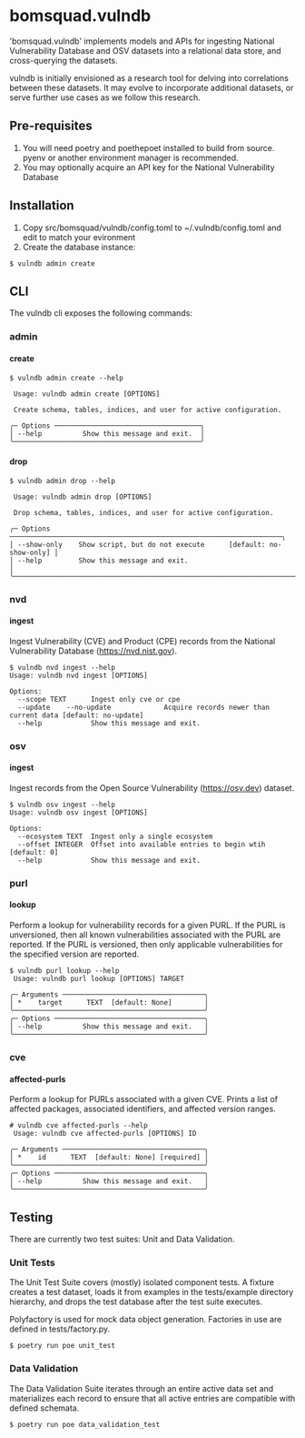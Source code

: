 # bomsquad.vulndb

'bomsquad.vulndb' implements models and APIs for ingesting National Vulnerability Database and OSV datasets
into a relational data store, and cross-querying the datasets.

vulndb is initially envisioned as a research tool for delving into correlations between these datasets. It
may evolve to incorporate additional datasets, or serve further use cases as we follow this research.

## Pre-requisites

1. You will need poetry and poethepoet installed to build from source. pyenv or another environment
   manager is recommended.
2. You may optionally acquire an API key for the National Vulnerability Database

## Installation

1. Copy src/bomsquad/vulndb/config.toml to ~/.vulndb/config.toml and edit to match your evironment
2. Create the database instance:
```
$ vulndb admin create
```

## CLI

The vulndb cli exposes the following commands:

### admin

#### create

```
$ vulndb admin create --help

 Usage: vulndb admin create [OPTIONS]

 Create schema, tables, indices, and user for active configuration.

╭─ Options ────────────────────────────────────╮
│ --help          Show this message and exit.  │
╰──────────────────────────────────────────────╯
```

#### drop

```
$ vulndb admin drop --help

 Usage: vulndb admin drop [OPTIONS]

 Drop schema, tables, indices, and user for active configuration.

╭─ Options ───────────────────────────────────────────────────────────────────╮
│ --show-only    Show script, but do not execute      [default: no-show-only] │
│ --help         Show this message and exit.                                  │
╰─────────────────────────────────────────────────────────────────────────────╯
```


### nvd

#### ingest

Ingest Vulnerability (CVE) and Product (CPE) records from the National Vulnerability Database (https://nvd.nist.gov).

```
$ vulndb nvd ingest --help
Usage: vulndb nvd ingest [OPTIONS]

Options:
  --scope TEXT      Ingest only cve or cpe
  --update    --no-update             Acquire records newer than current data [default: no-update]
  --help            Show this message and exit.
```

### osv

#### ingest

Ingest records from the Open Source Vulnerability (https://osv.dev) dataset.

```
$ vulndb osv ingest --help
Usage: vulndb osv ingest [OPTIONS]

Options:
  --ecosystem TEXT  Ingest only a single ecosystem
  --offset INTEGER  Offset into available entries to begin wtih  [default: 0]
  --help            Show this message and exit.
```

### purl

#### lookup

Perform a lookup for vulnerability records for a given PURL. If the PURL is unversioned, then
all known vulnerabilities associated with the PURL are reported. If the PURL is versioned, then
only applicable vulnerabilities for the specified version are reported.

```
$ vulndb purl lookup --help
 Usage: vulndb purl lookup [OPTIONS] TARGET

╭─ Arguments ───────────────────────────────────╮
│ *    target      TEXT  [default: None]        │
╰───────────────────────────────────────────────╯
╭─ Options ─────────────────────────────────────╮
│ --help          Show this message and exit.   │
╰───────────────────────────────────────────────╯
```

### cve

#### affected-purls

Perform a lookup for PURLs associated with a given CVE. Prints a list of affected packages,
associated identifiers, and affected version ranges.

```
# vulndb cve affected-purls --help
 Usage: vulndb cve affected-purls [OPTIONS] ID

╭─ Arguments ───────────────────────────────────╮
│ *    id      TEXT  [default: None] [required] │
╰───────────────────────────────────────────────╯
╭─ Options ─────────────────────────────────────╮
│ --help          Show this message and exit.   │
╰───────────────────────────────────────────────╯
```

## Testing

There are currently two test suites: Unit and Data Validation.

### Unit Tests

The Unit Test Suite covers (mostly) isolated component tests. A fixture creates a
test dataset, loads it from examples in the tests/example directory hierarchy, and
drops the test database after the test suite executes.

Polyfactory is used for mock data object generation. Factories in use are defined in
tests/factory.py.

```
$ poetry run poe unit_test
```

### Data Validation

The Data Validation Suite iterates through an entire active data set and materializes
each record to ensure that all active entries are compatible with defined schemata.

```
$ poetry run poe data_validation_test
```
